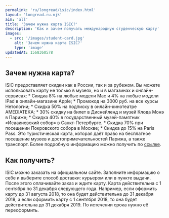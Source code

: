 ```yaml
---
permalink: 'ru/longread/isic/index.html'
layout: 'longread.ru.njk'
aim: 'all'
title: 'Зачем нужна карта ISIC?'
description: 'Как и зачем получать международную студенческую карту'
images:
  - src: '/images/student-card.jpg'
    alt: 'Зачем нужна карта ISIC?'
    type: 'image'
updatedAt: 1568360578
---
```

Зачем нужна карта?
------------------

ISIC предоставляет скидки как в России, так и за рубежом. Вы можете использовать карту не только в музеях, но и в магазинах и онлайн-сервисах: \* Скидка 8% на любые модели Mac и 4% на любые модели IPad в онлайн-магазине Apple; \* Промокод на 3000 руб. на все курсы Нетологии; \* Скидка 50% на подписку в онлайн-кинотеатре AMEDIATEKA; \* 30% скидку на билет в Диснейленд и музей Клода Монэ в Париже; \* Скидка 40% в государственный музей-памятник «Исаакиевский собор» в Санкт-Петербурге. \* Скидка 70% при посещении Покровского собора в Москве; \* Скидка до 15% на Paris Pass. Это туристическая карта, которая даёт право на бесплатное посещение музеев и достопримечательностей Парижа, а также транспорт. Более подробную информацию можно получить по [ссылке](https://isic.ru/discount/russia/).

Как получить?
-------------

ISIC можно заказать на официальном сайте. Заполните информацию о себе и выберите способ доставки: курьером или в пункте выдачи. После этого оплачивайте заказ и ждите карту. Карта действительна с 1 сентября по 31 декабря следующего года. Например, если оформить карту до 31 августа 2018, то она будет действительна до 31 декабря 2018, а если оформить карту с 1 сентября 2018, то она будет действительна до 31 декабря 2019. По истечении срока нужно её переоформить.
